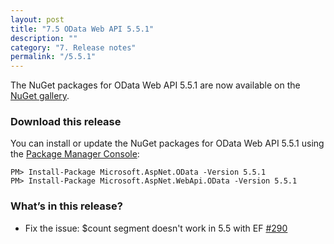 ```yaml
---
layout: post
title: "7.5 OData Web API 5.5.1"
description: ""
category: "7. Release notes"
permalink: "/5.5.1"
---
```

The NuGet packages for OData Web API 5.5.1 are now available on the [NuGet gallery](https://www.nuget.org/).

### Download this release
You can install or update the NuGet packages for OData Web API 5.5.1 using the [Package Manager Console](http://docs.nuget.org/docs/start-here/using-the-package-manager-console):

```Text
PM> Install-Package Microsoft.AspNet.OData -Version 5.5.1
PM> Install-Package Microsoft.AspNet.WebApi.OData -Version 5.5.1
```

### What’s in this release?
* Fix the issue: $count segment doesn't work in 5.5 with EF [#290](https://github.com/OData/WebApi/issues/290)
